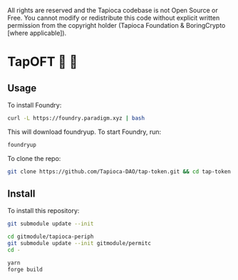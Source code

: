 All rights are reserved and the Tapioca codebase is not Open Source or Free. You cannot modify or redistribute this code without explicit written permission from the copyright holder (Tapioca Foundation & BoringCrypto [where applicable]).

# TapOFT 🍹 🤙

## Usage

To install Foundry:

```sh
curl -L https://foundry.paradigm.xyz | bash
```

This will download foundryup. To start Foundry, run:

```sh
foundryup
```

To clone the repo:

```sh
git clone https://github.com/Tapioca-DAO/tap-token.git && cd tap-token
```

## Install

To install this repository:

```bash
git submodule update --init

cd gitmodule/tapioca-periph
git submodule update --init gitmodule/permitc
cd -

yarn
forge build
```